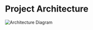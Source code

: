 # Project Architecture

![Architecture Diagram](https://i.ibb.co/HDZCf0t8/photo-2025-08-21-22-27-00.jpg)

